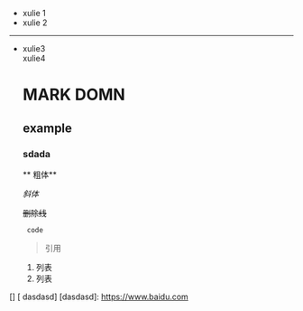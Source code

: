 
- xulie 1
- xulie 2
- ---
- xulie3    
  xulie4


  # MARK DOMN 
   ## example
   ### sdada
     ** 粗体**

     *斜体*

     ~~删除线~~
     
     ` code`
     > 引用
     1. 列表
  1. 列表


[] [ dasdasd]
[dasdasd]: https://www.baidu.com
